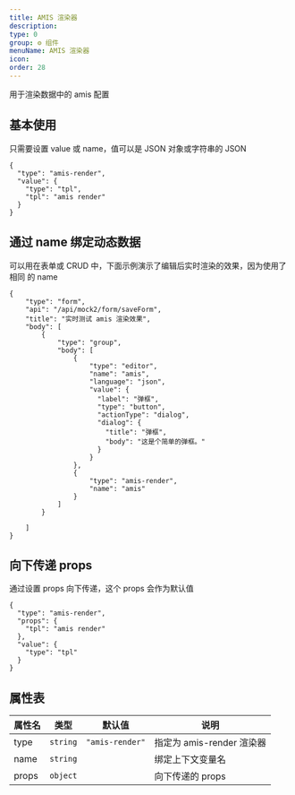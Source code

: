 ```yaml
---
title: AMIS 渲染器
description:
type: 0
group: ⚙ 组件
menuName: AMIS 渲染器
icon:
order: 28
---
```


用于渲染数据中的 amis 配置

## 基本使用

只需要设置 value 或 name，值可以是 JSON 对象或字符串的 JSON

```schema: scope="body"
{
  "type": "amis-render",
  "value": {
    "type": "tpl",
    "tpl": "amis render"
  }
}
```

## 通过 name 绑定动态数据

可以用在表单或 CRUD 中，下面示例演示了编辑后实时渲染的效果，因为使用了相同 的 name

```schema: scope="body"
{
    "type": "form",
    "api": "/api/mock2/form/saveForm",
    "title": "实时测试 amis 渲染效果",
    "body": [
        {
            "type": "group",
            "body": [
                {
                    "type": "editor",
                    "name": "amis",
                    "language": "json",
                    "value": {
                      "label": "弹框",
                      "type": "button",
                      "actionType": "dialog",
                      "dialog": {
                        "title": "弹框",
                        "body": "这是个简单的弹框。"
                      }
                    }
                },
                {
                    "type": "amis-render",
                    "name": "amis"
                }
            ]
        }

    ]
}
```

## 向下传递 props

通过设置 props 向下传递，这个 props 会作为默认值

```schema: scope="body"
{
  "type": "amis-render",
  "props": {
    "tpl": "amis render"
  },
  "value": {
    "type": "tpl"
  }
}
```

## 属性表

| 属性名 | 类型     | 默认值          | 说明                      |
| ------ | -------- | --------------- | ------------------------- |
| type   | `string` | `"amis-render"` | 指定为 amis-render 渲染器 |
| name   | `string` |                 | 绑定上下文变量名          |
| props  | `object` |                 | 向下传递的 props          |
